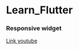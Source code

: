 # Learn_Flutter
### **Responsive widget**
[Link youtube](http://https://www.youtube.com/watch?v=MrPJBAOzKTQ)
